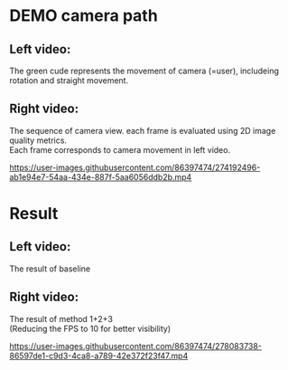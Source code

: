 # DEMO camera path

## Left video:
The green cude represents the movement of camera (=user), includeing rotation and straight movement.

## Right video:
The sequence of camera view. each frame is evaluated using 2D image quality metrics.   
Each frame corresponds to camera movement in left video. 

https://user-images.githubusercontent.com/86397474/274192496-ab1e94e7-54aa-434e-887f-5aa6056ddb2b.mp4


# Result

## Left video:
The result of baseline
## Right video:
The result of method 1+2+3  
(Reducing the FPS to 10 for better visibility)

https://user-images.githubusercontent.com/86397474/278083738-86597de1-c9d3-4ca8-a789-42e372f23f47.mp4
